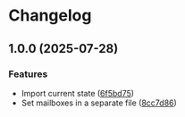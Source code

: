 # Changelog

## 1.0.0 (2025-07-28)

### Features

- Import current state ([6f5bd75](https://github.com/fabrictest/fabrictest/commit/6f5bd756096720be4754df7ffde76e7fd721326a))
- Set mailboxes in a separate file ([8cc7d86](https://github.com/fabrictest/fabrictest/commit/8cc7d866decc140340f7a4fb68e9d5e1029dae23))
